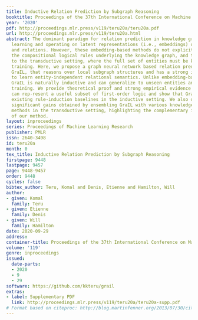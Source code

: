 ```yaml
---
title: Inductive Relation Prediction by Subgraph Reasoning
booktitle: Proceedings of the 37th International Conference on Machine Learning
year: '2020'
pdf: http://proceedings.mlr.press/v119/teru20a/teru20a.pdf
url: http://proceedings.mlr.press/v119/teru20a.html
abstract: The dominant paradigm for relation prediction in knowledge graphs involves
  learning and operating on latent representations (i.e., embeddings) of entities
  and relations. However, these embedding-based methods do not explicitly capture
  the compositional logical rules underlying the knowledge graph, and they are limited
  to the transductive setting, where the full set of entities must be known during
  training. Here, we propose a graph neural network based relation prediction framework,
  GraIL, that reasons over local subgraph structures and has a strong inductive bias
  to learn entity-independent relational semantics. Unlike embedding-based models,
  GraIL is naturally inductive and can generalize to unseen entities and graphs after
  training. We provide theoretical proof and strong empirical evidence that GraIL
  can rep-resent a useful subset of first-order logic and show that GraIL outperforms
  existing rule-induction baselines in the inductive setting. We also demonstrate
  significant gains obtained by ensembling GraIL with various knowledge graph embedding
  methods in the transductive setting, highlighting the complementary inductive bias
  of our method.
layout: inproceedings
series: Proceedings of Machine Learning Research
publisher: PMLR
issn: 2640-3498
id: teru20a
month: 0
tex_title: Inductive Relation Prediction by Subgraph Reasoning
firstpage: 9448
lastpage: 9457
page: 9448-9457
order: 9448
cycles: false
bibtex_author: Teru, Komal and Denis, Etienne and Hamilton, Will
author:
- given: Komal
  family: Teru
- given: Etienne
  family: Denis
- given: Will
  family: Hamilton
date: 2020-09-29
address: 
container-title: Proceedings of the 37th International Conference on Machine Learning
volume: '119'
genre: inproceedings
issued:
  date-parts:
  - 2020
  - 9
  - 29
software: https://github.com/kkteru/grail
extras:
- label: Supplementary PDF
  link: http://proceedings.mlr.press/v119/teru20a/teru20a-supp.pdf
# Format based on citeproc: http://blog.martinfenner.org/2013/07/30/citeproc-yaml-for-bibliographies/
---
```

